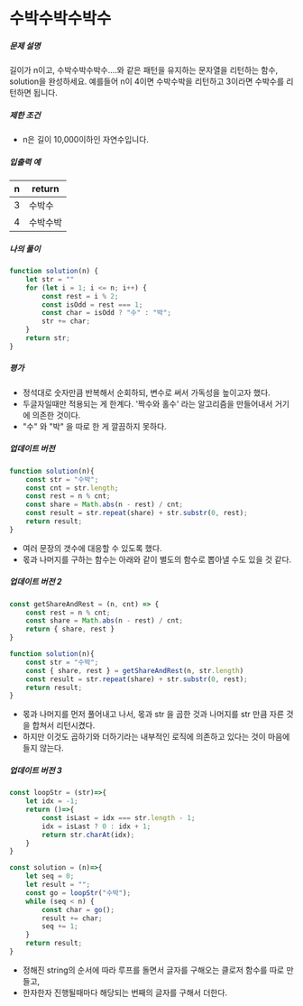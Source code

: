 # 수박수박수박수



##### 문제 설명

길이가 n이고, 수박수박수박수....와 같은 패턴을 유지하는 문자열을 리턴하는 함수, solution을 완성하세요. 예를들어 n이 4이면 수박수박을 리턴하고 3이라면 수박수를 리턴하면 됩니다.



##### 제한 조건

- n은 길이 10,000이하인 자연수입니다.



##### 입출력 예

| n    | return   |
| ---- | -------- |
| 3    | 수박수   |
| 4    | 수박수박 |



##### 나의 풀이

```javascript
function solution(n) {
    let str = ""
    for (let i = 1; i <= n; i++) {
        const rest = i % 2;
        const isOdd = rest === 1;
        const char = isOdd ? "수" : "박";
        str += char;
    }
    return str;
}
```

##### 평가 

- 정석대로 숫자만큼 반복해서 순회하되, 변수로 써서 가독성을 높이고자 했다. 
- 두글자일때만 적용되는 게 한계다. '짝수와 홀수' 라는 알고리즘을 만들어내서 거기에 의존한 것이다. 
- "수" 와 "박" 을 따로 한 게 깔끔하지 못하다. 



##### 업데이트 버전

```javascript
function solution(n){ 
    const str = "수박";
    const cnt = str.length;
    const rest = n % cnt;                        
    const share = Math.abs(n - rest) / cnt;                        
    const result = str.repeat(share) + str.substr(0, rest);
    return result;
}
```

- 여러 문장의 갯수에 대응할 수 있도록 했다. 
- 몫과 나머지를 구하는 함수는 아래와 같이 별도의 함수로 뽑아낼 수도 있을 것 같다. 



##### 업데이트 버전 2

```javascript
const getShareAndRest = (n, cnt) => {
    const rest = n % cnt;                        
    const share = Math.abs(n - rest) / cnt;
    return { share, rest }
}

function solution(n){ 
    const str = "수박";
    const { share, rest } = getShareAndRest(n, str.length)
    const result = str.repeat(share) + str.substr(0, rest);
    return result;
}
```

- 몫과 나머지를 먼저 풀어내고 나서, 몫과 str 을 곱한 것과 나머지를 str 만큼 자른 것을 합쳐서 리턴시켰다.
- 하지만 이것도 곱하기와 더하기라는 내부적인 로직에 의존하고 있다는 것이 마음에 들지 않는다. 



##### 업데이트 버전 3

```javascript
const loopStr = (str)=>{    
    let idx = -1;
    return ()=>{
        const isLast = idx === str.length - 1;
        idx = isLast ? 0 : idx + 1;
        return str.charAt(idx);
    }
}

const solution = (n)=>{
    let seq = 0;
    let result = "";
    const go = loopStr("수박");
    while (seq < n) {
        const char = go();
        result += char;
        seq += 1;
    }
    return result;
}
```

- 정해진 string의 순서에 따라 루프를 돌면서 글자를 구해오는 클로저 함수를 따로 만들고, 
- 한자한자 진행될때마다 해당되는 번째의 글자를 구해서 더한다. 
